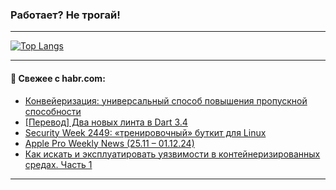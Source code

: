 ### Работает? Не трогай!

---
<!--
#### 🛠️ Technical stack:

![Java](https://img.shields.io/badge/Java-informational?logo=Oracle&style=flat&logoColor=white&color=FF4500)
![Kotlin](https://img.shields.io/badge/Kotlin-informational?logo=Kotlin&style=flat&logoColor=white&color=774D97)
![TS](https://img.shields.io/badge/TypeScript-informational?logo=typeScript&style=flat&logoColor=black&color=017acc)
![Python](https://img.shields.io/badge/Python-informational?logo=Python&style=flat&logoColor=black&color=ffdd54) <br>
![Spring](https://img.shields.io/badge/Spring-informational?logo=Spring&style=flat&logoColor=white&color=6DB33F) 
![SpringBoot](https://img.shields.io/badge/SpringBoot-informational?logo=SpringBoot&style=flat&logoColor=white&color=6DB33F)
![Nest](https://img.shields.io/badge/NestJS-informational?logo=NestJS&style=flat&logoColor=white&color=E0234E) 
![NodeJS](https://img.shields.io/badge/NodeJS-informational?logo=node.js&style=flat&logoColor=white&color=70A760)<br>
![PostgreSQL](https://img.shields.io/badge/PostgreSQL-informational?logo=PostgreSQL&style=flat&logoColor=white&color=DAA520)
![MongoDB](https://img.shields.io/badge/MongoDB-informational?logo=MongoDB&style=flat&logoColor=white&color=870000)
![Apache](https://img.shields.io/badge/Apache-informational?logo=apache&style=flat&logoColor=white&color=f74e28)

___ 
-->

<!--- #### 🛠️ : --->

[![Top Langs](https://github-readme-stats-82jvfl3w3-advtsettinggmailcoms-projects.vercel.app/api/top-langs/?username=zloylis&langs_count=10&hide_title=true&title_color=e6edf3&size_weight=0.5&count_weight=0.5&layout=compact&hide_progress=true&hide_border=true&theme=dracula)](https://github.com/zloylis)

<!---


####  :octocat:&nbsp;&nbsp; Статистика:

![GitHub stats](https://github-readme-stats-u2qms2cxw-advtsettinggmailcoms-projects.vercel.app/api?username=zloylis&show_icons=true&hide_border=true&theme=dracula&title_color=e6edf3&include_all_commits=true&count_private=true&hide_rank=false&hide_title=true&rank_icon=github)
-->
---

#### 💬 Свежее с habr.com:

<!-- BLOG-POST-LIST:START -->
- [Конвейеризация: универсальный способ повышения пропускной способности](https://habr.com/ru/articles/863198/?utm_source=habrahabr&utm_medium=rss&utm_campaign=863198)
- [[Перевод] Два новых линта в Dart 3.4](https://habr.com/ru/articles/863186/?utm_source=habrahabr&utm_medium=rss&utm_campaign=863186)
- [Security Week 2449: «тренировочный» буткит для Linux](https://habr.com/ru/companies/kaspersky/articles/863078/?utm_source=habrahabr&utm_medium=rss&utm_campaign=863078)
- [Apple Pro Weekly News &lpar;25.11 – 01.12.24&rpar;](https://habr.com/ru/articles/863162/?utm_source=habrahabr&utm_medium=rss&utm_campaign=863162)
- [Как искать и эксплуатировать уязвимости в контейнеризированных средах. Часть 1](https://habr.com/ru/companies/slurm/articles/863156/?utm_source=habrahabr&utm_medium=rss&utm_campaign=863156)
<!-- BLOG-POST-LIST:END -->

---
